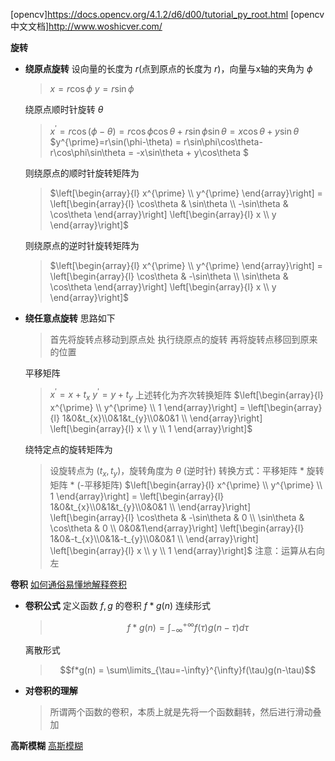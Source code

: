 [opencv]https://docs.opencv.org/4.1.2/d6/d00/tutorial_py_root.html
[opencv中文文档]http://www.woshicver.com/


**旋转**
* **绕原点旋转**
    设向量的长度为 $r$(点到原点的长度为 $r$)，向量与x轴的夹角为 $\phi$
    >$x=r\cos\phi$
    >$y=r\sin\phi$

    绕原点顺时针旋转 $\theta$
    >$x^{\prime}=r\cos(\phi-\theta) = r\cos\phi\cos\theta+r\sin\phi\sin\theta = x\cos\theta + y\sin\theta$
    >$y^{\prime}=r\sin(\phi-\theta) = r\sin\phi\cos\theta-r\cos\phi\sin\theta = -x\sin\theta + y\cos\theta $

    则绕原点的顺时针旋转矩阵为
    >$\left[\begin{array}{l} x^{\prime} \\ y^{\prime} \end{array}\right] = \left[\begin{array}{l} \cos\theta & \sin\theta \\ -\sin\theta & \cos\theta \end{array}\right] \left[\begin{array}{l} x \\ y \end{array}\right]$

    则绕原点的逆时针旋转矩阵为
    >$\left[\begin{array}{l} x^{\prime} \\ y^{\prime} \end{array}\right] = \left[\begin{array}{l} \cos\theta & -\sin\theta \\ \sin\theta & \cos\theta \end{array}\right] \left[\begin{array}{l} x \\ y \end{array}\right]$

* **绕任意点旋转**
    思路如下
    >首先将旋转点移动到原点处
    >执行绕原点的旋转
    >再将旋转点移回到原来的位置
    
    平移矩阵
    >$x^{\prime} = x + t_{x}$
    >$y^{\prime} = y + t_{y}$
    >上述转化为齐次转换矩阵
    >$\left[\begin{array}{l} x^{\prime} \\ y^{\prime} \\ 1 \end{array}\right] = \left[\begin{array}{l} 1&0&t_{x}\\0&1&t_{y}\\0&0&1 \\ \end{array}\right] \left[\begin{array}{l} x \\ y \\ 1 \end{array}\right]$

    绕特定点的旋转矩阵为
    >设旋转点为 $(t_{x}, t_{y})$，旋转角度为 $\theta$ (逆时针)
    >转换方式：平移矩阵 * 旋转矩阵 * (-平移矩阵)
    >$\left[\begin{array}{l} x^{\prime} \\ y^{\prime} \\ 1 \end{array}\right] = \left[\begin{array}{l} 1&0&t_{x}\\0&1&t_{y}\\0&0&1 \\ \end{array}\right]  \left[\begin{array}{l} \cos\theta & -\sin\theta & 0 \\ \sin\theta & \cos\theta & 0 \\ 0&0&1\end{array}\right]  \left[\begin{array}{l} 1&0&-t_{x}\\0&1&-t_{y}\\0&0&1 \\ \end{array}\right] \left[\begin{array}{l} x \\ y \\ 1 \end{array}\right]$
    >注意：运算从右向左

**卷积**
[如何通俗易懂地解释卷积](https://www.zhihu.com/question/22298352/answer/637156871)
* **卷积公式**
    定义函数 $f, g$ 的卷积 $f*g(n)$
    连续形式
    >$$f*g(n) = \int_{-\infty}^{+\infty}f(\tau)g(n-\tau)d\tau$$

    离散形式
    >$$f*g(n) = \sum\limits_{\tau=-\infty}^{\infty}f(\tau)g(n-\tau)$$

* **对卷积的理解**
    >所谓两个函数的卷积，本质上就是先将一个函数翻转，然后进行滑动叠加


**高斯模糊**
    [高斯模糊](https://blog.csdn.net/fightingforcv/article/details/51785681)
